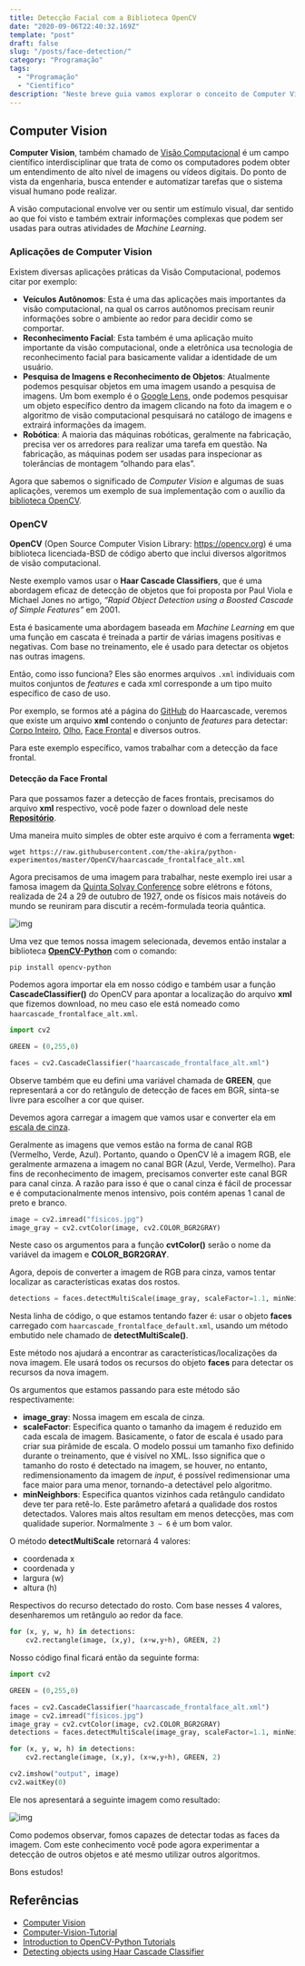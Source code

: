 ```yaml
---
title: Detecção Facial com a Biblioteca OpenCV
date: "2020-09-06T22:40:32.169Z"
template: "post"
draft: false
slug: "/posts/face-detection/"
category: "Programação"
tags:
  - "Programação"
  - "Científico"
description: "Neste breve guia vamos explorar o conceito de Computer Vision com a biblioteca OpenCV, assim nos possibilitando, detectar faces em uma fotografia."
---
```


## Computer Vision

**Computer Vision**, também chamado de [Visão Computacional](https://en.wikipedia.org/wiki/Computer_vision) é um campo científico interdisciplinar que trata de como os computadores podem obter um entendimento de alto nível de imagens ou vídeos digitais. Do ponto de vista da engenharia, busca entender e automatizar tarefas que o sistema visual humano pode realizar.

A visão computacional envolve ver ou sentir um estímulo visual, dar sentido ao que foi visto e também extrair informações complexas que podem ser usadas para outras atividades de *Machine Learning*.

### Aplicações de Computer Vision

Existem diversas aplicações práticas da Visão Computacional, podemos citar por exemplo:

- **Veículos Autônomos**: Esta é uma das aplicações mais importantes da visão computacional, na qual os carros autônomos precisam reunir informações sobre o ambiente ao redor para decidir como se comportar.
- **Reconhecimento Facial**: Esta também é uma aplicação muito importante da visão computacional, onde a eletrônica usa tecnologia de reconhecimento facial para basicamente validar a identidade de um usuário.
- **Pesquisa de Imagens e Reconhecimento de Objetos**: Atualmente podemos pesquisar objetos em uma imagem usando a pesquisa de imagens. Um bom exemplo é o [Google Lens](https://lens.google.com/), onde podemos pesquisar um objeto específico dentro da imagem clicando na foto da imagem e o algoritmo de visão computacional pesquisará no catálogo de imagens e extrairá informações da imagem.
- **Robótica**: A maioria das máquinas robóticas, geralmente na fabricação, precisa ver os arredores para realizar uma tarefa em questão. Na fabricação, as máquinas podem ser usadas para inspecionar as tolerâncias de montagem “olhando para elas”.

Agora que sabemos o significado de *Computer Vision* e algumas de suas aplicações, veremos um exemplo de sua implementação com o auxílio da [biblioteca OpenCV](https://opencv-python-tutroals.readthedocs.io/en/latest/index.html).

### OpenCV

**OpenCV** (Open Source Computer Vision Library: https://opencv.org) é uma biblioteca licenciada-BSD de código aberto que inclui diversos algoritmos de visão computacional.

Neste exemplo vamos usar o **Haar Cascade Classifiers**, que é uma abordagem eficaz de detecção de objetos que foi proposta por Paul Viola e Michael Jones no artigo, *“Rapid Object Detection using a Boosted Cascade of Simple Features”* em 2001.

Esta é basicamente uma abordagem baseada em *Machine Learning* em que uma função em cascata é treinada a partir de várias imagens positivas e negativas. Com base no treinamento, ele é usado para detectar os objetos nas outras imagens.

Então, como isso funciona? Eles são enormes arquivos `.xml` individuais com muitos conjuntos de *features* e cada xml corresponde a um tipo muito específico de caso de uso.

Por exemplo, se formos até a página do [GitHub](https://github.com/opencv/opencv/tree/master/data/haarcascades) do Haarcascade, veremos que existe um arquivo **xml** contendo o conjunto de *features* para detectar: [Corpo Inteiro](https://github.com/opencv/opencv/blob/master/data/haarcascades/haarcascade_fullbody.xml), [Olho](https://github.com/opencv/opencv/blob/master/data/haarcascades/haarcascade_eye.xml), [Face Frontal](https://github.com/opencv/opencv/blob/master/data/haarcascades/haarcascade_frontalface_alt.xml) e diversos outros.

Para este exemplo específico, vamos trabalhar com a detecção da face frontal.

#### Detecção da Face Frontal

Para que possamos fazer a detecção de faces frontais, precisamos do arquivo **xml** respectivo, você pode fazer o download dele neste **[Repositório](https://github.com/the-akira/python-experimentos/blob/master/OpenCV/haarcascade_frontalface_alt.xml)**.

Uma maneira muito simples de obter este arquivo é com a ferramenta **wget**:

```
wget https://raw.githubusercontent.com/the-akira/python-experimentos/master/OpenCV/haarcascade_frontalface_alt.xml
```

Agora precisamos de uma imagem para trabalhar, neste exemplo irei usar a famosa imagem da [Quinta Solvay Conference](https://en.wikipedia.org/wiki/Solvay_Conference) sobre elétrons e fótons, realizada de 24 a 29 de outubro de 1927, onde os físicos mais notáveis do mundo se reuniram para discutir a recém-formulada teoria quântica.

![img](https://raw.githubusercontent.com/the-akira/PythonExperimentos/master/OpenCV/f%C3%ADsicos.jpg)

Uma vez que temos nossa imagem selecionada, devemos então instalar a biblioteca **[OpenCV-Python](https://pypi.org/project/opencv-python/)** com o comando:

```
pip install opencv-python
```

Podemos agora importar ela em nosso código e também usar a função **CascadeClassifier()** do OpenCV para apontar a localização do arquivo **xml** que fizemos download, no meu caso ele está nomeado como `haarcascade_frontalface_alt.xml`.

```python
import cv2

GREEN = (0,255,0)

faces = cv2.CascadeClassifier("haarcascade_frontalface_alt.xml")
```

Observe também que eu defini uma variável chamada de **GREEN**, que representará a cor do retângulo de detecção de faces em BGR, sinta-se livre para escolher a cor que quiser.

Devemos agora carregar a imagem que vamos usar e converter ela em [escala de cinza](https://en.wikipedia.org/wiki/Grayscale).

Geralmente as imagens que vemos estão na forma de canal RGB (Vermelho, Verde, Azul). Portanto, quando o OpenCV lê a imagem RGB, ele geralmente armazena a imagem no canal BGR (Azul, Verde, Vermelho). Para fins de reconhecimento de imagem, precisamos converter este canal BGR para canal cinza. A razão para isso é que o canal cinza é fácil de processar e é computacionalmente menos intensivo, pois contém apenas 1 canal de preto e branco.

```python
image = cv2.imread("físicos.jpg")
image_gray = cv2.cvtColor(image, cv2.COLOR_BGR2GRAY)
```

Neste caso os argumentos para a função **cvtColor()** serão o nome da variável da imagem e **COLOR_BGR2GRAY**.

Agora, depois de converter a imagem de RGB para cinza, vamos tentar localizar as características exatas dos rostos.

```python
detections = faces.detectMultiScale(image_gray, scaleFactor=1.1, minNeighbors=6)
```

Nesta linha de código, o que estamos tentando fazer é: usar o objeto **faces** carregado com `haarcascade_frontalface_default.xml`, usando um método embutido nele chamado de **detectMultiScale()**.

Este método nos ajudará a encontrar as características/localizações da nova imagem. Ele usará todos os recursos do objeto **faces** para detectar os recursos da nova imagem.

Os argumentos que estamos passando para este método são respectivamente:

- **image_gray**: Nossa imagem em escala de cinza.
- **scaleFactor**: Especifica quanto o tamanho da imagem é reduzido em cada escala de imagem. Basicamente, o fator de escala é usado para criar sua pirâmide de escala. O modelo possui um tamanho fixo definido durante o treinamento, que é visível no XML. Isso significa que o tamanho do rosto é detectado na imagem, se houver, no entanto, redimensionamento da imagem de *input*, é possível redimensionar uma face maior para uma menor, tornando-a detectável pelo algoritmo.
- **minNeighbors**: Especifica quantos vizinhos cada retângulo candidato deve ter para retê-lo. Este parâmetro afetará a qualidade dos rostos detectados. Valores mais altos resultam em menos detecções, mas com qualidade superior. Normalmente `3 ~ 6` é um bom valor.

O método **detectMultiScale** retornará 4 valores: 

- coordenada x 
- coordenada y
- largura (w)
- altura (h) 

Respectivos do recurso detectado do rosto. Com base nesses 4 valores, desenharemos um retângulo ao redor da face.

```python
for (x, y, w, h) in detections:
	cv2.rectangle(image, (x,y), (x+w,y+h), GREEN, 2)
```

Nosso código final ficará então da seguinte forma:

```python
import cv2

GREEN = (0,255,0)

faces = cv2.CascadeClassifier("haarcascade_frontalface_alt.xml")
image = cv2.imread("físicos.jpg")
image_gray = cv2.cvtColor(image, cv2.COLOR_BGR2GRAY)
detections = faces.detectMultiScale(image_gray, scaleFactor=1.1, minNeighbors=6)

for (x, y, w, h) in detections:
	cv2.rectangle(image, (x,y), (x+w,y+h), GREEN, 2)

cv2.imshow("output", image)
cv2.waitKey(0)
```

Ele nos apresentará a seguinte imagem como resultado:

![img](https://raw.githubusercontent.com/the-akira/PythonExperimentos/master/OpenCV/f%C3%ADsicos_detec%C3%A7%C3%A3o.png)

Como podemos observar, fomos capazes de detectar todas as faces da imagem. Com este conhecimento você pode agora experimentar a detecção de outros objetos e até mesmo utilizar outros algoritmos.

Bons estudos!

## Referências

- [Computer Vision](https://en.wikipedia.org/wiki/Computer_vision)
- [Computer-Vision-Tutorial](https://github.com/krishnaik06/Computer-Vision-Tutorial)
- [Introduction to OpenCV-Python Tutorials](https://opencv-python-tutroals.readthedocs.io/en/latest/py_tutorials/py_setup/py_intro/py_intro.html#intro)
- [Detecting objects using Haar Cascade Classifier](https://towardsdatascience.com/computer-vision-detecting-objects-using-haar-cascade-classifier-4585472829a9)